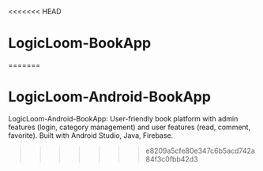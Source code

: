 <<<<<<< HEAD
# LogicLoom-BookApp
 
=======
# LogicLoom-Android-BookApp
LogicLoom-Android-BookApp: User-friendly book platform with admin features (login, category management) and user features (read, comment, favorite). Built with Android Studio, Java, Firebase.
>>>>>>> e8209a5cfe80e347c6b5acd742a84f3c0fbb42d3
